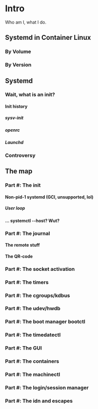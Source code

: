 # Intro

Who am I, what I do.

## Systemd in Container Linux

### By Volume

### By Version


## Systemd

### Wait, what is an init?

#### Init history

##### sysv-init

##### openrc

##### Launchd


### Controversy

## The map

### Part #: The init

#### Non-pid-1 systemd (GCI, unsupported, lol)

##### User loop

#### ... systemctl --host? Wut?

### Part #: The journal

#### The remote stuff

#### The QR-code

### Part #: The socket activation

#### 

### Part #: The timers

### Part #: The cgroups/kdbus

### Part #: The udev/hwdb

### Part #: The boot manager bootctl

### Part #: The timedatectl

### Part #: The GUI

### Part #: The containers

### Part #: The machinectl

### Part #: The login/session manager

### Part #: The idn and escapes
